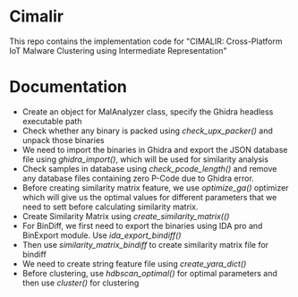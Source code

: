 # Cimalir
This repo contains the implementation code for "CIMALIR: Cross-Platform IoT Malware Clustering
using Intermediate Representation"
# Documentation
- Create an object for MalAnalyzer class, specify the Ghidra headless executable path
- Check whether any binary is packed using *check_upx_packer()* and unpack those binaries
- We need to import the binaries in Ghidra and export the JSON database file using *ghidra_import()*, which will be used for similarity analysis
- Check samples in database using *check_pcode_length()* and remove any database files containing zero P-Code due to Ghidra error.
- Before creating similarity matrix feature, we use *optimize_ga()* optimizer which will give us the optimal values for different parameters that we need to sett before calculating similarity matrix.
- Create Similarity Matrix using *create_similarity_matrix(()*
- For BinDiff, we first need to export the binaries using IDA pro and BinExport module. Use *ida_export_bindiff()*
- Then use *similarity_matrix_bindiff* to create similarity matrix file for bindiff
- We need to create string feature file using *create_yara_dict()*
- Before clustering, use *hdbscan_optimal()* for optimal parameters and then use *cluster()* for clustering

